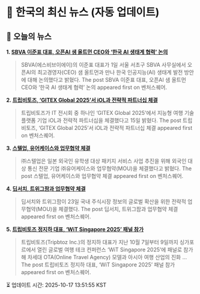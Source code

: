 # 📢 한국의 최신 뉴스 (자동 업데이트)

## 📰 오늘의 뉴스
**1. [SBVA 이준표 대표, 오픈AI 샘 올트먼 CEO와 ‘한국 AI 생태계 협력’ 논의](https://www.venturesquare.net/1007755)**
> SBVA(에스비브이에이)의 이준표 대표가 1일 서울 서초구 SBVA 사무실에서 오픈AI의 최고경영자(CEO) 샘 올트먼과 만나 한국 인공지능(AI) 생태계 발전 방안에 대해 논의했다고 밝혔다.
The post SBVA 이준표 대표, 오픈AI 샘 올트먼 CEO와 ‘한국 AI 생태계 협력’ 논의 appeared first on 벤처스퀘어.

**2. [트립비토즈, ‘GITEX Global 2025’서 iOL과 전략적 파트너십 체결](https://www.venturesquare.net/1008784)**
> 트립비토즈가 IT 전시회 중 하나인 ‘GITEX Global 2025’에서 지능형 여행 기술 플랫폼 기업 iOL과 전략적 파트너십을 체결했다고 15일 밝혔다.
The post 트립비토즈, ‘GITEX Global 2025’서 iOL과 전략적 파트너십 체결 appeared first on 벤처스퀘어.

**3. [스텔업, 유어케이스와 업무협약 체결](https://www.venturesquare.net/1008345)**
> ㈜스텔업은 일본 외국인 유학생 대상 패키지 서비스 사업 추진을 위해 외국인 대상 통신 전문 기업 ㈜유어케이스와 업무협약(MOU)을 체결했다고 밝혔다.
The post 스텔업, 유어케이스와 업무협약 체결 appeared first on 벤처스퀘어.

**4. [딥서치, 트위그팜과 업무협약 체결](https://www.venturesquare.net/1005990)**
> 딥서치와 트위그팜이 23일 국내 주식시장 정보의 글로벌 확산을 위한 전략적 업무협약(MOU)을 체결했다.
The post 딥서치, 트위그팜과 업무협약 체결 appeared first on 벤처스퀘어.

**5. [트립비토즈 정지하 대표, ‘WiT Singapore 2025’ 패널 참가](https://www.venturesquare.net/1008110)**
> 트립비토즈(Tripbtoz Inc.)의 정지하 대표가 지난 10월 7일부터 9일까지 싱가포르에서 열린 글로벌 여행 테크 컨퍼런스 ‘WiT Singapore 2025’에 패널로 참가해 차세대 OTA(Online Travel Agency) 모델과 아시아 여행 산업의 진화 ...
The post 트립비토즈 정지하 대표, ‘WiT Singapore 2025’ 패널 참가 appeared first on 벤처스퀘어.


⏳ 업데이트 시간: 2025-10-17 13:51:55 KST
